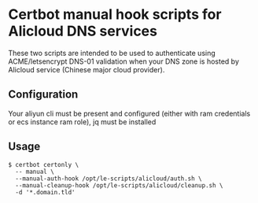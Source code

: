 # Certbot manual hook scripts for Alicloud DNS services

These two scripts are intended to be used to authenticate using ACME/letsencrypt
DNS-01 validation when your DNS zone is hosted by Alicloud service (Chinese major cloud
  provider).

## Configuration

Your aliyun cli must be present and configured (either with ram credentials or ecs instance ram role), jq must be installed

## Usage

```
$ certbot certonly \
  -- manual \
  --manual-auth-hook /opt/le-scripts/alicloud/auth.sh \
  --manual-cleanup-hook /opt/le-scripts/alicloud/cleanup.sh \
  -d '*.domain.tld'
```
